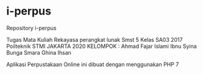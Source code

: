 # i-perpus

Repository i-perpus

Tugas Mata Kuliah Rekayasa perangkat lunak Smst 5
Kelas SA03 2017
Poilteknik STMI JAKARTA 2020
KELOMPOK :
Ahmad Fajar Islami
Ibnu Syina
Bunga Smara
Ghina
Ihsan


Aplikasi Perpustakaan Online ini dibuat dengan menggunakan PHP 7
